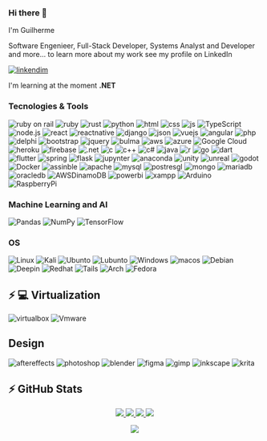 
### Hi there 👋 
I'm Guilherme 

Software Engenieer, Full-Stack Developer, Systems Analyst and Developer  and more... to learn more about my work see my profile on LinkedIn 

[![linkendim](https://img.shields.io/badge/LinkedIn-0077B5?style=for-the-badge&logo=linkedin&logoColor=white)](https://www.linkedin.com/in/guilherme-sobral-martins/)
<!--
<div class="badge-base LI-profile-badge" data-locale="pt_BR" data-size="medium" data-theme="dark" data-type="VERTICAL" data-vanity="guilherme-sobral-martins" data-version="v1"><a class="badge-base__link LI-simple-link" href="https://br.linkedin.com/in/guilherme-sobral-martins?trk=profile-badge">GUILHERME SOBRAL MARTINS</a></div>
-->
I'm learning at the moment **.NET**

### Tecnologies & Tools


![ruby on rail](https://img.shields.io/badge/Ruby_on_Rails-CC0000?style=for-the-badge&logo=ruby-on-rails&logoColor=white)
![ruby](https://img.shields.io/badge/Ruby-CC342D?style=for-the-badge&logo=ruby&logoColor=white)
![rust](https://img.shields.io/badge/Rust-000000?style=for-the-badge&logo=rust&logoColor=white)
![python](https://img.shields.io/badge/Python-3776AB?style=for-the-badge&logo=python&logoColor=white)
![html](https://img.shields.io/badge/HTML5-E34F26?style=for-the-badge&logo=html5&logoColor=white)
![css](https://img.shields.io/badge/CSS3-1572B6?style=for-the-badge&logo=css3&logoColor=white)
![js](https://img.shields.io/badge/JavaScript-F7DF1E?style=for-the-badge&logo=javascript&logoColor=black)
![TypeScript](https://img.shields.io/badge/TypeScript-007ACC?style=for-the-badge&logo=typescript&logoColor=white)
![node.js](https://img.shields.io/badge/Node.js-43853D?style=for-the-badge&logo=node.js&logoColor=white)
![react](https://img.shields.io/badge/React-20232A?style=for-the-badge&logo=react&logoColor=61DAFB)
![reactnative](https://img.shields.io/badge/React_Native-20232A?style=for-the-badge&logo=react&logoColor=61DAFB)
![django](https://img.shields.io/badge/Django-092E20?style=for-the-badge&logo=django&logoColor=white)
![json](https://img.shields.io/badge/json-5E5C5C?style=for-the-badge&logo=json&logoColor=white)
![vuejs](https://img.shields.io/badge/Vue.js-35495E?style=for-the-badge&logo=vue.js&logoColor=4FC08D)
![angular](https://img.shields.io/badge/Angular-DD0031?style=for-the-badge&logo=angular&logoColor=white)
![php](https://img.shields.io/badge/PHP-777BB4?style=for-the-badge&logo=php&logoColor=white)
![delphi](https://img.shields.io/badge/Delphi-B22222?style=for-the-badge&logo=delphi&logoColor=white)
![bootstrap](https://img.shields.io/badge/Bootstrap-563D7C?style=for-the-badge&logo=bootstrap&logoColor=white)
![jquery](https://img.shields.io/badge/jQuery-0769AD?style=for-the-badge&logo=jquery&logoColor=white)
![bulma](https://img.shields.io/badge/Bulma-00D1B2?style=for-the-badge&logo=Bulma&logoColor=white)
![aws](https://img.shields.io/badge/Amazon_AWS-232F3E?style=for-the-badge&logo=amazon-aws&logoColor=white) 
![azure](https://img.shields.io/badge/Microsoft_Azure-0089D6?style=for-the-badge&logo=microsoft-azure&logoColor=white)
![Google Cloud](https://img.shields.io/badge/Google_Cloud-4285F4?style=for-the-badge&logo=google-cloud&logoColor=white)
![heroku](https://img.shields.io/badge/Heroku-430098?style=for-the-badge&logo=heroku&logoColor=white)
![firebase](https://img.shields.io/badge/firebase-ffca28?style=for-the-badge&logo=firebase&logoColor=black)
![.net](https://img.shields.io/badge/.NET-5C2D91?style=for-the-badge&logo=.net&logoColor=white)
![c](https://img.shields.io/badge/C-00599C?style=for-the-badge&logo=c&logoColor=white)
![c++](https://img.shields.io/badge/C%2B%2B-00599C?style=for-the-badge&logo=c%2B%2B&logoColor=white)
![c#](https://img.shields.io/badge/C%23-239120?style=for-the-badge&logo=c-sharp&logoColor=white)
![java](https://img.shields.io/badge/Java-ED8B00?style=for-the-badge&logo=openjdk&logoColor=white)
![r](https://img.shields.io/badge/R-276DC3?style=for-the-badge&logo=r&logoColor=white)
![go](https://img.shields.io/badge/Go-00ADD8?style=for-the-badge&logo=go&logoColor=white)
![dart](https://img.shields.io/badge/Dart-0175C2?style=for-the-badge&logo=dart&logoColor=white)
![flutter](https://img.shields.io/badge/Flutter-02569B?style=for-the-badge&logo=flutter&logoColor=white)
![spring](https://img.shields.io/badge/Spring-6DB33F?style=for-the-badge&logo=spring&logoColor=white) 
![flask](	https://img.shields.io/badge/Flask-000000?style=for-the-badge&logo=flask&logoColor=white)
![jupynter](https://img.shields.io/badge/Jupyter-F37626.svg?&style=for-the-badge&logo=Jupyter&logoColor=white)
![anaconda](https://img.shields.io/badge/conda-342B029.svg?&style=for-the-badge&logo=anaconda&logoColor=white)
![unity](https://img.shields.io/badge/Unity-100000?style=for-the-badge&logo=unity&logoColor=white)
![unreal](https://img.shields.io/badge/-Unreal%20Engine-313131?style=for-the-badge&logo=unreal-engine&logoColor=white) 
![godot](https://img.shields.io/badge/Godot-478CBF?style=for-the-badge&logo=GodotEngine&logoColor=white) 
![Docker](https://img.shields.io/badge/docker-black?style=for-the-badge&logo=docker)
![assinble](https://img.shields.io/badge/Ansible-000000?style=for-the-badge&logo=ansible&logoColor=white)
![apache](https://img.shields.io/badge/Apache-D22128?style=for-the-badge&logo=Apache&logoColor=white)
![mysql](https://img.shields.io/badge/MySQL-00000F?style=for-the-badge&logo=mysql&logoColor=white)
![postresgl](https://img.shields.io/badge/PostgreSQL-316192?style=for-the-badge&logo=postgresql&logoColor=white)
![mongo](https://img.shields.io/badge/MongoDB-4EA94B?style=for-the-badge&logo=mongodb&logoColor=white)
![mariadb](https://img.shields.io/badge/MariaDB-003545?style=for-the-badge&logo=mariadb&logoColor=white) 
![oracledb](https://img.shields.io/badge/Oracle-F80000?style=for-the-badge&logo=Oracle&logoColor=white)
![AWSDinamoDB](https://img.shields.io/badge/Amazon%20DynamoDB-4053D6?style=for-the-badge&logo=Amazon%20DynamoDB&logoColor=white)
![powerbi](https://img.shields.io/badge/PowerBI-F2C811?style=for-the-badge&logo=Power%20BI&logoColor=white)
![xampp](https://img.shields.io/badge/Xampp-F37623?style=for-the-badge&logo=xampp&logoColor=white)
![Arduino](https://img.shields.io/badge/Arduino-00979D?style=for-the-badge&logo=Arduino&logoColor=white)
![RaspberryPi](https://img.shields.io/badge/Raspberry%20Pi-A22846?style=for-the-badge&logo=Raspberry%20Pi&logoColor=white)

### Machine Learning and AI

![Pandas](https://img.shields.io/badge/pandas-black?style=for-the-badge&logo=pandas)
![NumPy](https://img.shields.io/badge/numpy-black?style=for-the-badge&logo=numpy)
![TensorFlow](https://img.shields.io/badge/TensorFlow-FF6F00?style=for-the-badge&logo=tensorflow&logoColor=white)
<!---![Metaplotilib]() -->

### OS
![Linux](	https://img.shields.io/badge/Linux-FCC624?style=for-the-badge&logo=linux&logoColor=black)
![Kali](	https://img.shields.io/badge/Kali_Linux-557C94?style=for-the-badge&logo=kali-linux&logoColor=white)
![Ubunto](https://img.shields.io/badge/Ubuntu-E95420?style=for-the-badge&logo=ubuntu&logoColor=white)
![Lubunto](https://img.shields.io/badge/Lubuntu-0068C8?style=for-the-badge&logo=lubuntu&logoColor=white)
![Windows](https://img.shields.io/badge/Windows-0078D6?style=for-the-badge&logo=windows&logoColor=white)
![macos](https://img.shields.io/badge/mac%20os-000000?style=for-the-badge&logo=apple&logoColor=white) 
![Debian](https://img.shields.io/badge/Debian-A81D33?style=for-the-badge&logo=debian&logoColor=white)
![Deepin](https://img.shields.io/badge/Deepin-007CFF?style=for-the-badge&logo=deepin&logoColor=white)
![Redhat](https://img.shields.io/badge/Red%20Hat-EE0000?style=for-the-badge&logo=redhat&logoColor=white)
![Tails](https://img.shields.io/badge/Tails%20-56347C?&style=for-the-badge&logo=tails&logoColor=white)
![Arch](https://img.shields.io/badge/Arch_Linux-1793D1?style=for-the-badge&logo=arch-linux&logoColor=white)
![Fedora](https://img.shields.io/badge/Fedora-294172?style=for-the-badge&logo=fedora&logoColor=white)

## ⚡ 💻  Virtualization
![virtualbox](https://img.shields.io/badge/VirtualBox-21416b?style=for-the-badge&logo=VirtualBox&logoColor=white)
![Vmware](https://img.shields.io/badge/VMware-231f20?style=for-the-badge&logo=VMware&logoColor=white)
<!-- https://img.shields.io/badge/Vagrant-1868F2?style=for-the-badge&logo=Vagrant&logoColor=white -->

## Design
![aftereffects](https://img.shields.io/badge/Adobe%20after%20affects-CF96FD?style=for-the-badge&logo=Adobe%20after%20effects&logoColor=393665)
![photoshop](https://img.shields.io/badge/Adobe%20Photoshop-31A8FF?style=for-the-badge&logo=Adobe%20Photoshop&logoColor=black)
![blender](https://img.shields.io/badge/blender-%23F5792A.svg?style=for-the-badge&logo=blender&logoColor=white)
![figma](https://img.shields.io/badge/Figma-F24E1E?style=for-the-badge&logo=figma&logoColor=white)
![gimp](https://img.shields.io/badge/gimp-5C5543?style=for-the-badge&logo=gimp&logoColor=white)
![inkscape](https://img.shields.io/badge/Inkscape-000000?style=for-the-badge&logo=Inkscape&logoColor=white)
![krita](https://img.shields.io/badge/Krita-203759?style=for-the-badge&logo=krita&logoColor=EEF37B)

## ⚡ GitHub Stats

<!---
![Github Stats](https://github-readme-stats.vercel.app/api?username=guilhermesob&show_icons=true&count_private=true)
![top](https://github-readme-stats.vercel.app/api/top-langs/?username=guilhermesob&layout=compact&hide)
![Visitor Badge](https://visitor-badge.laobi.icu/badge?page_id=guilhermesob.guilhermesob&show_icons=true&count_private=true)

 <img src="https://github-readme-stats.vercel.app/api?username=guilhermesob&show_icons=true&count_private=true"/>
 <img src="https://github-readme-stats.vercel.app/api/top-langs/?username=guilhermesob&layout=compact&hide"/> 
-->
 
 
<!-- <details> -->
 <!-- dados do usuario in-->
<p align="center">
  <a href="https://github.com/gui">
    <img src="http://github-profile-summary-cards.vercel.app/api/cards/profile-details?username=guilhermesob&theme=transparent" />
  </a>
<!-- dados do usuario end-->
 
                                                                                                                   
<!-- all days comits-->
  <a href="https://github.com/guilhermesob">

<img src="https://github-readme-streak-stats.herokuapp.com/?user=guilhermesob&hide_border=true&card_width=338&theme=show_icons=true&private=true" />
 
   <!--  [1]<img src="https://github-readme-streak-stats.herokuapp.com/?user=guilhermesob&hide_border=true&card_width=338&theme=show_icons=true&count_private=true" />  -->

 </a>
 
  <!--commits -->
  <a href="https://github.com/guilhermesob">
    <img src="http://github-profile-summary-cards.vercel.app/api/cards/stats?username=guilhermesob&theme=transparent&count_private=true"/>
  </a>
 
  <!-- github link -->
  <a href="https://github.com/guilhermesob">
   
  <!-- stars total-->
<img src="https://github-readme-stats.vercel.app/api/top-langs/?username=guilhermesob&langs_count=10&exclude_repo=&hide=jupyter%20notebook,vim%20script,cmake,makefile,batchfile,emacs%20lisp,css,html&layout=default&card_width=699&hide_border=true&theme=transparent&count_private=true" />
   
  </a>
</p>
<!-- </details> -->

<p align="center">
  <a href="https://github.com/guilhermesob">
    <img src="https://komarev.com/ghpvc/?username=guilhermesob&color=blue&style=flat)" />
  </a>
</p>



<!--
**guilhermesob/guilhermesob** is a ✨ _special_ ✨ repository because its `README.md` (this file) appears on your GitHub profile.

Here are some ideas to get you started:

- 🔭 I’m currently working on ...
- 🌱 I’m currently learning ...
- 👯 I’m looking to collaborate on ...
- 🤔 I’m looking for help with ...
- 💬 Ask me about ...
- 📫 How to reach me: ...
- 😄 Pronouns: ...
- ⚡ Fun fact: ...
-->

